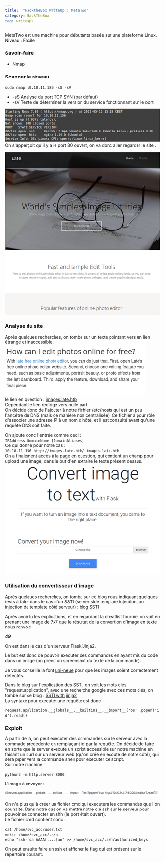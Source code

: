 ```yaml
---
title:  "HacktheBox WriteUp : MetaTwo"
category: HackTheBox
tag: writeups
---
```

MetaTwo est une machine pour débutants basée sur une plateforme Linux.  
Niveau : Facile

### Savoir-faire
- Nmap
    

### Scanner le réseau

`sudo nmap 10.10.11.186 -sS -sV`

- \-sS Analyse du port TCP SYN (par défaut)
- \-sV Tente de déterminer la version du service fonctionnant sur le port

![ScanLate](/assets/images/WriteUps/HackTheBox/lateMachine/nmapLate.png)  
On s'apperçoit qu'il y a le port 80 ouvert, on va donc aller regarder le site .

![lateSite](/assets/images/WriteUps/HackTheBox/lateMachine/lateSite.png)

### Analyse du site

Après quelques recherches, on tombe sur un texte pointant vers un lien étrange et inaccessible.   
![lateBizare](/assets/images/WriteUps/HackTheBox/lateMachine/lateSiteBizarre.png)   
le lien en question : [images.late.htb](http://images.late.htb/)   
Cependant le lien redirige vers nulle part.  
On décide donc de l'ajouter à notre fichier /etc/hosts qui est un peu l'ancêtre du DNS (mais de manière non centralisée).
Ce fichier a pour rôle d'associer une adresse IP à un nom d'hôte, et il est consulté avant qu'une requête DNS soit faite.

On ajoute donc l'entrée comme ceci :   
`IPAddress DomainName [DomainAliases]`  
Ce qui donne pour notre cas :    
`10.10.11.156 http://images.late.htb/ images.late.htb`      
On a finalement accès à la page en question, qui contient un champ pour upload une image, dans le but 
d'en extraire le texte présent dessus.
![convertImage](/assets/images/WriteUps/HackTheBox/lateMachine/convertImage.png)

### Utilisation du convertisseur d'image

Après quelques recherches, on tombe sur ce blog nous indiquant quelques tests à faire dans le cas 
d'un SSTI (server side template injection, ou injection de template côté serveur) : [blog SSTI](https://www.cobalt.io/blog/a-pentesters-guide-to-server-side-template-injection-ssti)

Après avoir lu les explications, et en regardant la cheatlist fournie, on voit en prenant une image de 7x7 que 
le résultat de la convertion d'image en texte nous renvoie ***<p>49</p>***   

On est dans le cas d'un serveur Flask/Jinja2.   

Le but est donc de pouvoir executer des commandes en ayant mis du code dans un image (on prend un screenshot du texte de la commande).

Je vous conseille la font [uni-neue](https://www.fontshmonts.com/text-fonts/uni-neue/) pour que les images
soient correctement détectés.

Dans le blog sur l'explication des SSTI, on voit les mots clés "request.application", avec une recherche google avec ces 
mots clés, on tombe sur ce blog : [SSTI with jinja2](https://www.onsecurity.io/blog/server-side-template-injection-with-jinja2/)   
La syntaxe pour executer une requête est donc 

`request.application.__globals__.__builtins__.__import__('os').popen('id').read()`
### Exploit 

À partir de là, on peut executer des commandes sur le serveur avec la commade precedente en remplaçant id par la requête. 
On décide de faire en sorte que le server execute un script accessible sur notre machine en faisant un curl sur un serveur
web (qu'on créé en écoute de notre côté), qui sera piper vers la commande shell pour executer ce script.   
Sur notre machine: 

`python3 -m http.server 8000` 

L'image à envoyer : 

![convertImage](/assets/images/WriteUps/HackTheBox/lateMachine/cmdToServer.png) 

On n'a plus qu'à créer un fichier cmd qui executera les commandes que l'on souhaite.
Dans notre cas on va mettre notre clé ssh sur le serveur pour pouvoir se connecter en shh (le port était ouvert).   
Le fichier cmd contient donc : 

`cat /home/svc_acc/user.txt`  
`mdkir /home/svc_acc/.ssh`  
`echo "ssh-rsa AAAA[....]an" >> /home/svc_acc/.ssh/authorized_keys` 

On peut ensuite faire un ssh et afficher le flag qui est présent sur le répertoire courant.



